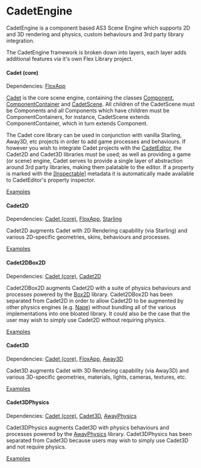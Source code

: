 CadetEngine
===========

CadetEngine is a component based AS3 Scene Engine which supports 2D and 3D rendering and physics, custom behaviours and 3rd party library integration.

The CadetEngine framework is broken down into layers, each layer adds additional features via it's own Flex Library project.

#### Cadet (core) ####

Dependencies: [FloxApp](https://github.com/unwrong/FloxApp)

[Cadet](https://github.com/unwrong/CadetEngine/tree/master/cadet) is the core scene engine, containing the classes [Component](https://github.com/unwrong/CadetEngine/blob/master/cadet/src/cadet/core/Component.as), [ComponentContainer](https://github.com/unwrong/CadetEngine/blob/master/cadet/src/cadet/core/ComponentContainer.as) and [CadetScene](https://github.com/unwrong/CadetEngine/blob/master/cadet/src/cadet/core/CadetScene.as). All children of the CadetScene must be Components and all Components which have children must be ComponentContainers, for instance, CadetScene extends ComponentContainer, which in turn extends Component.

The Cadet core library can be used in conjunction with vanilla Starling, Away3D, etc projects in order to add game processes and behaviours. If however you wish to integrate Cadet projects with the [CadetEditor](http://www.cadeteditor.com), the Cadet2D and Cadet3D libraries must be used; as well as providing a game (or scene) engine, Cadet serves to provide a single layer of abstraction around 3rd party libraries, making them palatable to the editor. If a property is marked with the [[Inspectable]](https://github.com/unwrong/CadetEngine/blob/master/cadet/src/cadet/core/Component.as#L134) metadata it is automatically made available to CadetEditor's property inspector.

[Examples](https://github.com/unwrong/CadetEngine/examples/cadet)

#### Cadet2D ####

Dependencies: [Cadet (core)](https://github.com/unwrong/CadetEngine/tree/master/cadet), [FloxApp](https://github.com/unwrong/FloxApp), [Starling](https://github.com/PrimaryFeather/Starling-Framework)

Cadet2D augments Cadet with 2D Rendering capability (via Starling) and various 2D-specific geometries, skins, behaviours and processes.

[Examples](https://github.com/unwrong/CadetEngine/examples/cadet2D)

#### Cadet2DBox2D ####

Dependencies: [Cadet (core)](https://github.com/unwrong/CadetEngine/tree/master/cadet), [Cadet2D](https://github.com/unwrong/CadetEngine/tree/master/cadet2D)

Cadet2DBox2D augments Cadet2D with a suite of physics behaviours and processes powered by the [Box2D](http://box2dflash.sourceforge.net/) library. Cadet2DBox2D has been separated from Cadet2D in order to allow Cadet2D to be augmented by other physics engines (e.g. [Nape](https://github.com/deltaluca/nape)) without bundling all of the various implementations into one bloated library. It could also be the case that the user may wish to simply use Cadet2D without requiring physics. 

[Examples](https://github.com/unwrong/CadetEngine/examples/cadet2DBox2D)
 
#### Cadet3D ####

Dependencies: [Cadet (core)](https://github.com/unwrong/CadetEngine/tree/master/cadet), [FloxApp](https://github.com/unwrong/FloxApp), [Away3D](https://github.com/away3d/away3d-core-fp11)

Cadet3D augments Cadet with 3D Rendering capability (via Away3D) and various 3D-specific geometries, materials, lights, cameras, textures, etc. 

[Examples](https://github.com/unwrong/CadetEngine/examples/cadet3D)

#### Cadet3DPhysics ####

Dependencies: [Cadet (core)](https://github.com/unwrong/CadetEngine/tree/master/cadet), [Cadet3D](https://github.com/unwrong/CadetEngine/tree/master/cadet3D), [AwayPhysics](https://github.com/away3d/awayphysics-core-fp11)

Cadet3DPhysics augments Cadet3D with physics behaviours and processes powered by the [AwayPhysics](https://github.com/away3d/awayphysics-core-fp11) library. Cadet3DPhysics has been separated from Cadet3D because users may wish to simply use Cadet3D and not require physics.

[Examples](https://github.com/unwrong/CadetEngine/examples/cadet3DPhysics)